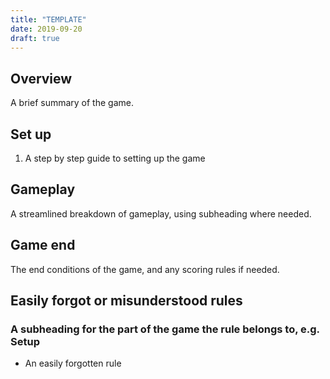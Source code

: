 ```yaml
---
title: "TEMPLATE"
date: 2019-09-20
draft: true
---
```


## Overview

A brief summary of the game.

## Set up

1. A step by step guide to setting up the game

## Gameplay

A streamlined breakdown of gameplay, using subheading where needed.

## Game end

The end conditions of the game, and any scoring rules if needed.

## Easily forgot or misunderstood rules

### A subheading for the part of the game the rule belongs to, e.g. Setup

- An easily forgotten rule
